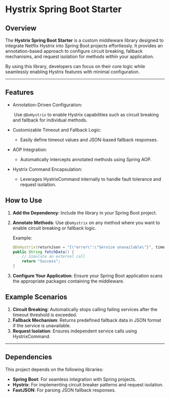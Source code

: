 # Hystrix Spring Boot Starter

## Overview

The **Hystrix Spring Boot Starter** is a custom middleware library designed to integrate Netflix Hystrix into Spring Boot projects effortlessly. It provides an annotation-based approach to configure circuit breaking, fallback mechanisms, and request isolation for methods within your application.

By using this library, developers can focus on their core logic while seamlessly enabling Hystrix features with minimal configuration.

------

## Features

- Annotation-Driven Configuration:

  ​	Use `@DoHystrix` to enable Hystrix capabilities such as circuit breaking and fallback for individual methods.

- Customizable Timeout and Fallback Logic:

  - Easily define timeout values and JSON-based fallback responses.

- AOP Integration:

  - Automatically intercepts annotated methods using Spring AOP.

- Hystrix Command Encapsulation:

  - Leverages HystrixCommand internally to handle fault tolerance and request isolation.

## How to Use

1. **Add the Dependency**: Include the library in your Spring Boot project.

2. **Annotate Methods**: Use `@DoHystrix` on any method where you want to enable circuit breaking or fallback logic.

   Example:

   ```java
   @DoHystrix(returnJson = "{\"error\":\"Service unavailable\"}", timeoutValue = 2000)
   public String fetchData() {
       // Simulate an external call
       return "Success";
   }
   
   ```

   

3. **Configure Your Application**: Ensure your Spring Boot application scans the appropriate packages containing the middleware.

   

## Example Scenarios

1. **Circuit Breaking**: Automatically stops calling failing services after the timeout threshold is exceeded.
2. **Fallback Mechanism**: Returns predefined fallback data in JSON format if the service is unavailable.
3. **Request Isolation**: Ensures independent service calls using HystrixCommand.

------



## Dependencies

This project depends on the following libraries:

- **Spring Boot**: For seamless integration with Spring projects.
- **Hystrix**: For implementing circuit breaker patterns and request isolation.
- **FastJSON**: For parsing JSON fallback responses.
